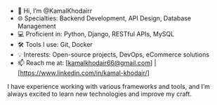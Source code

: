 - 👋 Hi, I’m @KamalKhodairr
- 🌐 Specialties: Backend Development, API Design, Database Management
- 💻 Proficient in: Python, Django, RESTful APIs, MySQL
- 🛠 Tools I use: Git, Docker
- 💡 Interests: Open-source projects, DevOps, eCommerce solutions
- 📫 Reach me at: [kamalkhodair66@gmail.com] | [https://www.linkedin.com/in/kamal-khodair/]

I have experience working with various frameworks and tools, and I’m always excited to learn new technologies and improve my craft.
